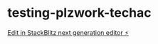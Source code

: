 # testing-plzwork-techac

[Edit in StackBlitz next generation editor ⚡️](https://stackblitz.com/~/github.com/ammi749/testing-plzwork-techac)